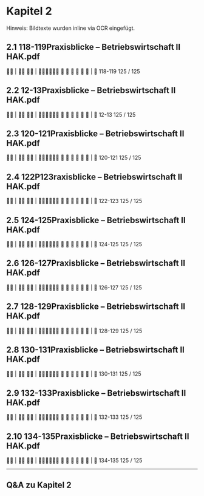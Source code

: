 # Kapitel 2

Hinweis: Bildtexte wurden inline via OCR eingefügt.

## 2.1 118-119Praxisblicke – Betriebswirtschaft II HAK.pdf
 | 
 | 
     
| 
118-119
125 / 125

## 2.2 12-13Praxisblicke – Betriebswirtschaft II HAK.pdf
 | 
 | 
     
| 
12-13
125 / 125

## 2.3 120-121Praxisblicke – Betriebswirtschaft II HAK.pdf
 | 
 | 
     
| 
120-121
125 / 125

## 2.4 122P123raxisblicke – Betriebswirtschaft II HAK.pdf
 | 
 | 
     
| 
122-123
125 / 125

## 2.5 124-125Praxisblicke – Betriebswirtschaft II HAK.pdf
 | 
 | 
     
| 
124-125
125 / 125

## 2.6 126-127Praxisblicke – Betriebswirtschaft II HAK.pdf
 | 
 | 
     
| 
126-127
125 / 125

## 2.7 128-129Praxisblicke – Betriebswirtschaft II HAK.pdf
 | 
 | 
     
| 
128-129
125 / 125

## 2.8 130-131Praxisblicke – Betriebswirtschaft II HAK.pdf
 | 
 | 
     
| 
130-131
125 / 125

## 2.9 132-133Praxisblicke – Betriebswirtschaft II HAK.pdf
 | 
 | 
     
| 
132-133
125 / 125

## 2.10 134-135Praxisblicke – Betriebswirtschaft II HAK.pdf
 | 
 | 
     
| 
134-135
125 / 125

---
## Q&A zu Kapitel 2